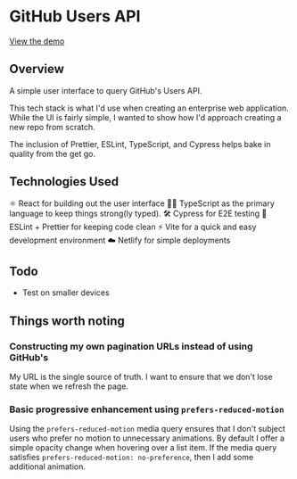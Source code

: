# GitHub Users API

[View the demo](https://github-user-search-2.netlify.app)

## Overview

A simple user interface to query GitHub's Users API.

This tech stack is what I'd use when creating an enterprise web application. While the UI is fairly simple, I wanted to show how I'd approach creating a new repo from scratch.

The inclusion of Prettier, ESLint, TypeScript, and Cypress helps bake in quality from the get go.

## Technologies Used

⚛️ React for building out the user interface
💪🏾 TypeScript as the primary language to keep things strong(ly typed).
🛠 Cypress for E2E testing
🧼 ESLint + Prettier for keeping code clean
⚡️ Vite for a quick and easy development environment
☁️ Netlify for simple deployments

## Todo

- Test on smaller devices

## Things worth noting

### Constructing my own pagination URLs instead of using GitHub's

My URL is the single source of truth. I want to ensure that we don't lose state when we refresh the page.

### Basic progressive enhancement using `prefers-reduced-motion`

Using the `prefers-reduced-motion` media query ensures that I don't subject users who prefer no motion to unnecessary animations. By default I offer a simple opacity change when hovering over a list item. If the media query satisfies `prefers-reduced-motion: no-preference`, then I add some additional animation.
